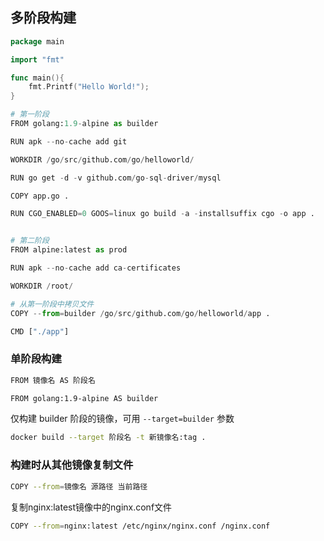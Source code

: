 <!--
 * @Description: 
 * @Version: 1.0
 * @Author: DaLao
 * @Email: dalao_li@163.com
 * @Date: 2021-03-15 14:09:06
 * @LastEditors: dalao
 * @LastEditTime: 2022-04-03 19:58:17
-->

## 多阶段构建

```go
package main

import "fmt"

func main(){
    fmt.Printf("Hello World!");
}
```

```py
# 第一阶段
FROM golang:1.9-alpine as builder

RUN apk --no-cache add git

WORKDIR /go/src/github.com/go/helloworld/

RUN go get -d -v github.com/go-sql-driver/mysql

COPY app.go .

RUN CGO_ENABLED=0 GOOS=linux go build -a -installsuffix cgo -o app .


# 第二阶段
FROM alpine:latest as prod

RUN apk --no-cache add ca-certificates

WORKDIR /root/

# 从第一阶段中拷贝文件
COPY --from=builder /go/src/github.com/go/helloworld/app .

CMD ["./app"]
```



### 单阶段构建

```sh
FROM 镜像名 AS 阶段名
```

```sh
FROM golang:1.9-alpine AS builder
```

仅构建 builder 阶段的镜像，可用 `--target=builder` 参数

```sh
docker build --target 阶段名 -t 新镜像名:tag .
```



### 构建时从其他镜像复制文件

```sh
COPY --from=镜像名 源路径 当前路径
```

复制nginx:latest镜像中的nginx.conf文件
```sh
COPY --from=nginx:latest /etc/nginx/nginx.conf /nginx.conf
```